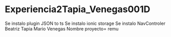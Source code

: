 # Experiencia2Tapia_Venegas001D
Se instalo plugin JSON to ts
Se instalo ionic storage 
Se instalo NavControler
Beatriz Tapia 
Mario Venegas
Nombre proyecto= remu
